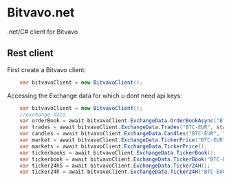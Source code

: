 
# Bitvavo.net

.net/C# client for Bitvavo

## Rest client
First create a Bitvavo client: 
````csharp
    var bitvavoClient = new BitvavoClient();
````
Accessing the Exchange data for which u dont need api keys: 
````csharp
    var bitvavoClient = new BitvavoClient();
    //exchange data
    var orderBook = await bitvavoClient.ExchangeData.OrderBookAsync("BTC-EUR", 20);
    var trades = await bitvavoClient.ExchangeData.Trades("BTC-EUR", start: 100000);
    var candles = await bitvavoClient.ExchangeData.Candles("BTC-EUR", "5m");
    var market = await bitvavoClient.ExchangeData.TickerPrice("BTC-EUR");
    var markets = await bitvavoClient.ExchangeData.TickerPrice();
    var tickerbooks = await bitvavoClient.ExchangeData.TickerBook();
    var tickerbook = await bitvavoClient.ExchangeData.TickerBook("BTC-EUR");
    var ticker24hS = await bitvavoClient.ExchangeData.Ticker24H();
    var ticker24h = await bitvavoClient.ExchangeData.Ticker24H("BTC-EUR");
````